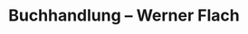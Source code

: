 ---
title: "Buchhandlung – Werner Flach"
url: /frankfurt-am-main/buchhandlung-werner-flach/
shop: Bücher
---